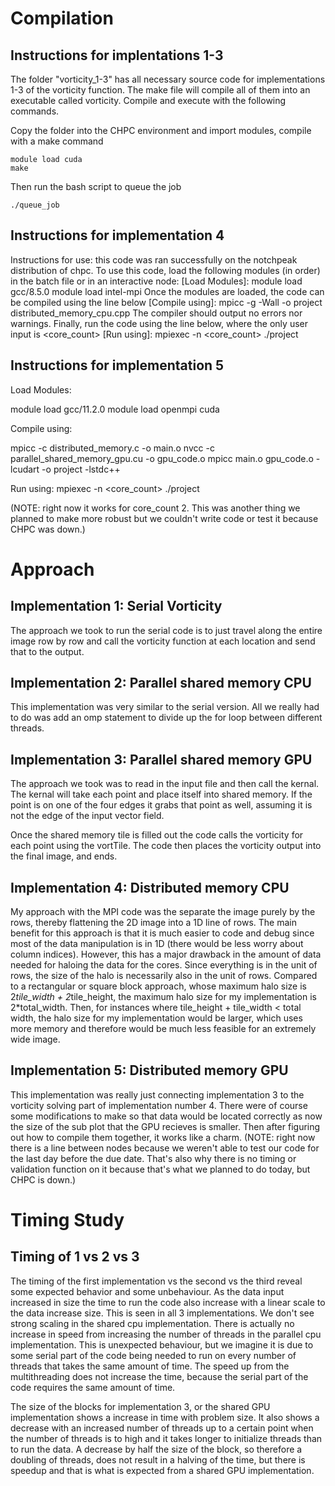 # Compilation
## Instructions for implentations 1-3
The folder "vorticity_1-3" has all necessary source code for implementations 1-3 of the vorticity function. 
The make file will compile all of them into an executable called vorticity. Compile and execute with 
the following commands.

Copy the folder into the CHPC environment and import modules, compile with a make command

    module load cuda
    make

Then run the bash script to queue the job

    ./queue_job

## Instructions for implementation 4
Instructions for use: this code was ran successfully on the notchpeak
distribution of chpc. To use this code, load the following modules 
(in order) in the batch file or in an interactive node:
[Load Modules]: module load gcc/8.5.0
              module load intel-mpi
Once the modules are loaded, the code can be compiled using the line below
[Compile using]: mpicc -g -Wall -o project distributed_memory_cpu.cpp
The compiler should output no errors nor warnings. Finally, run the code
using the line below, where the only user input is <core_count>
[Run using]: 
    mpiexec -n <core_count> ./project

## Instructions for implementation 5
Load Modules: 

module load gcc/11.2.0
module load openmpi cuda

Compile using: 

mpicc -c distributed_memory.c -o main.o
nvcc -c parallel_shared_memory_gpu.cu -o gpu_code.o
mpicc main.o gpu_code.o -lcudart -o project -lstdc++

Run using: 
    mpiexec -n <core_count> ./project

(NOTE: right now it works for core_count 2. This was another thing we planned to make more robust 
but we couldn't write code or test it because CHPC was down.)

# Approach
## Implementation 1: Serial Vorticity
The approach we took to run the serial code is to just travel along the entire image 
row by row and call the vorticity function at each location and send that to the output. 
## Implementation 2: Parallel shared memory CPU
This implementation was very similar to the serial version. All we really had to do was add an omp statement to divide up the for loop between different threads.
## Implementation 3: Parallel shared memory GPU
The approach we took was to read in the input file 
and then call the kernal. The kernal will take each 
point and place itself into shared memory. If the 
point is on one of the four edges it grabs that point
as well, assuming it is not the edge of the input vector 
field. 

Once the shared memory tile is filled out the code calls
the vorticity for each point using the vortTile. The 
code then places the vorticity output into the final 
image, and ends. 
## Implementation 4: Distributed memory CPU
My approach with the MPI code was the separate the image purely by the rows,
thereby flattening the 2D image into a 1D line of rows. The main benefit
for this approach is that it is much easier to code and debug since most
of the data manipulation is in 1D (there would be less worry about column
indices). However, this has a major drawback in the amount of data needed 
for haloing the data for the cores. Since everything is in the unit of rows,
the size of the halo is necessarily also in the unit of rows. Compared to a
rectangular or square block approach, whose maximum halo size is 
2*tile_width + 2*tile_height, the maximum halo size for my implementation is
2*total_width. Then, for instances where tile_height + tile_width < total width,
the halo size for my implementation would be larger, which uses more memory
and therefore would be much less feasible for an extremely wide image.
## Implementation 5: Distributed memory GPU
This implementation was really just connecting implementation 3 to the vorticity solving part of
implementation number 4. There were of course some modifications to make so that data would be
located correctly as now the size of the sub plot that the GPU recieves is smaller. Then after
figuring out how to compile them together, it works like a charm.
(NOTE: right now there is a line between nodes because we weren't able to test our code for 
the last day before the due date. That's also why there is no timing or validation function
on it because that's what we planned to do today, but CHPC is down.)

# Timing Study
## Timing of 1 vs 2 vs 3
The timing of the first implementation vs the second vs the third reveal some expected behavior and 
some unbehaviour. As the data input increased in size the time to run the code also increase with a 
linear scale to the data increase size. This is seen in all 3 implementations. We don't see strong 
scaling in the shared cpu implementation. There is actually no increase in speed from increasing 
the number of threads in the parallel cpu implementation. This is unexpected behaviour, but we 
imagine it is due to some serial part of the code being needed to run on every number of threads that 
takes the same amount of time. The speed up from the multithreading does not increase the time, because
the serial part of the code requires the same amount of time. 

The size of the blocks for implementation 3, or the shared GPU implementation shows a increase in time 
with problem size. It also shows a decrease with an increased number of threads up to a certain point 
when the number of threads is to high and it takes longer to initialize threads than to run the data. 
A decrease by half the size of the block, so therefore a doubling of threads, does not result in a halving
of the time, but there is speedup and that is what is expected from a shared GPU implementation. 